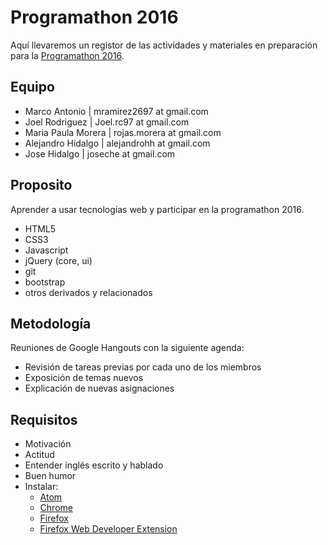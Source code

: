 # Programathon 2016

Aquí llevaremos un registor de las actividades y materiales en preparación para la [Programathon 2016](https://www.programathon.cr/campeonato.html).

## Equipo
- Marco Antonio | mramirez2697 at gmail.com
- Joel Rodriguez | Joel.rc97 at gmail.com
- Maria Paula Morera | rojas.morera at gmail.com
- Alejandro Hidalgo | alejandrohh at gmail.com
- Jose Hidalgo | joseche at gmail.com

## Proposito
Aprender a usar tecnologías web y participar en la programathon 2016.
- HTML5
- CSS3
- Javascript
- jQuery (core, ui)
- git
- bootstrap
- otros derivados y relacionados

## Metodología
Reuniones de Google Hangouts con la siguiente agenda:
- Revisión de tareas previas por cada uno de los miembros
- Exposición de temas nuevos
- Explicación de nuevas asignaciones

## Requisitos
- Motivación
- Actitud
- Entender inglés escrito y hablado
- Buen humor
- Instalar:
  * [Atom](https://atom.io/)
  * [Chrome](https://www.google.com/chrome/index.html)
  * [Firefox](https://www.mozilla.org/en-US/firefox/new/)
  * [Firefox Web Developer Extension](https://addons.mozilla.org/en-US/firefox/addon/web-developer/)
